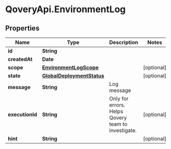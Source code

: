 # QoveryApi.EnvironmentLog

## Properties

Name | Type | Description | Notes
------------ | ------------- | ------------- | -------------
**id** | **String** |  | 
**createdAt** | **Date** |  | 
**scope** | [**EnvironmentLogScope**](EnvironmentLogScope.md) |  | [optional] 
**state** | [**GlobalDeploymentStatus**](GlobalDeploymentStatus.md) |  | [optional] 
**message** | **String** | Log message | 
**executionId** | **String** | Only for errors. Helps Qovery team to investigate. | [optional] 
**hint** | **String** |  | [optional] 


